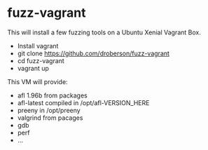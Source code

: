 # fuzz-vagrant

This will install a few fuzzing tools on a Ubuntu Xenial Vagrant Box.

- Install vagrant
- git clone https://github.com/droberson/fuzz-vagrant
- cd fuzz-vagrant
- vagrant up

This VM will provide:
- afl 1.96b from packages
- afl-latest compiled in /opt/afl-VERSION_HERE
- preeny in /opt/preeny
- valgrind from pacages
- gdb
- perf
- ...

